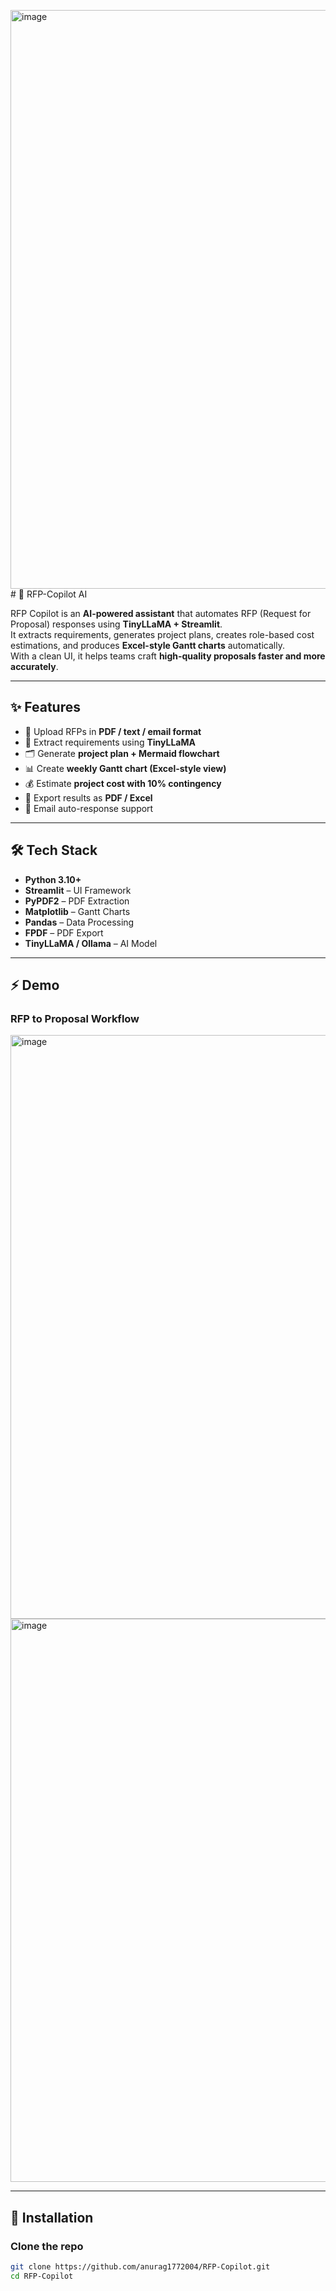 <img width="1910" height="926" alt="image" src="https://github.com/user-attachments/assets/fb0d614c-4f05-47e9-985f-b9f0b91b8cb3" /># 🚀 RFP-Copilot AI

RFP Copilot is an **AI-powered assistant** that automates RFP (Request for Proposal) responses using **TinyLLaMA + Streamlit**.  
It extracts requirements, generates project plans, creates role-based cost estimations, and produces **Excel-style Gantt charts** automatically.  
With a clean UI, it helps teams craft **high-quality proposals faster and more accurately**.

---

## ✨ Features
- 📄 Upload RFPs in **PDF / text / email format**
- 🤖 Extract requirements using **TinyLLaMA**
- 🗂️ Generate **project plan + Mermaid flowchart**
- 📊 Create **weekly Gantt chart (Excel-style view)**
- 💰 Estimate **project cost with 10% contingency**
- 📑 Export results as **PDF / Excel**
- 📨 Email auto-response support

---

## 🛠 Tech Stack
- **Python 3.10+**
- **Streamlit** – UI Framework
- **PyPDF2** – PDF Extraction
- **Matplotlib** – Gantt Charts
- **Pandas** – Data Processing
- **FPDF** – PDF Export
- **TinyLLaMA / Ollama** – AI Model

---

## ⚡️ Demo
### RFP to Proposal Workflow


<img width="1636" height="934" alt="image" src="https://github.com/user-attachments/assets/39fbe160-6257-4113-bd59-806355bb157b" />
<img width="1719" height="901" alt="image" src="https://github.com/user-attachments/assets/14b18e70-8889-40c8-8b31-89269766b78d" />



---

## 🚀 Installation

### Clone the repo
```bash
git clone https://github.com/anurag1772004/RFP-Copilot.git
cd RFP-Copilot
